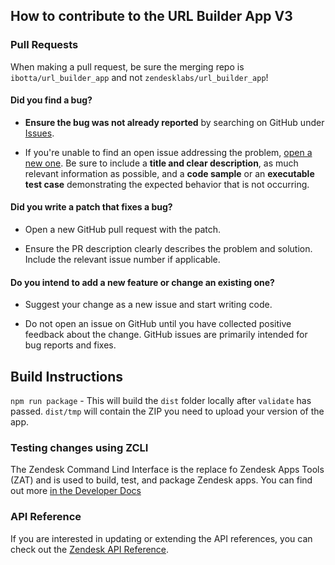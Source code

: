 ## How to contribute to the URL Builder App V3

### Pull Requests
When making a pull request, be sure the merging repo is `ibotta/url_builder_app` and not `zendesklabs/url_builder_app`!

#### **Did you find a bug?**

* **Ensure the bug was not already reported** by searching on GitHub under [Issues](https://github.com/ibotta/url_builder_app/issues).

* If you're unable to find an open issue addressing the problem, [open a new one](https://github.com/ibotta/url_builder_app/issues/new). Be sure to include a **title and clear description**, as much relevant information as possible, and a **code sample** or an **executable test case** demonstrating the expected behavior that is not occurring.

#### **Did you write a patch that fixes a bug?**

* Open a new GitHub pull request with the patch.

* Ensure the PR description clearly describes the problem and solution. Include the relevant issue number if applicable.

#### **Do you intend to add a new feature or change an existing one?**

* Suggest your change as a new issue and start writing code.

* Do not open an issue on GitHub until you have collected positive feedback about the change. GitHub issues are primarily intended for bug reports and fixes.

## Build Instructions

`npm run package` - This will build the `dist` folder locally after `validate` has passed.  `dist/tmp` will contain the ZIP you need to upload your version of the app.

### Testing changes using ZCLI

The Zendesk Command Lind Interface is the replace fo Zendesk Apps Tools (ZAT) and is used to build, test, and package Zendesk apps.  You can find out more [in the Developer Docs](https://developer.zendesk.com/documentation/apps/getting-started/using-zcli/)

### API Reference

If you are interested in updating or extending the API references, you can check out the [Zendesk API Reference](https://developer.zendesk.com/api-reference/).